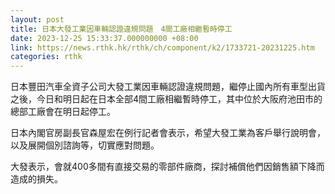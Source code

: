 ```yaml
---
layout: post
title: 日本大發工業因車輛認證違規問題　4間工廠相繼暫時停工
date: 2023-12-25 15:33:37.000000000 +08:00
link: https://news.rthk.hk/rthk/ch/component/k2/1733721-20231225.htm
categories: rthk
---
```


日本豐田汽車全資子公司大發工業因車輛認證違規問題，繼停止國內所有車型出貨之後，今日和明日起在日本全部4間工廠相繼暫時停工，其中位於大阪府池田市的總部工廠會在明日起停工。

日本內閣官房副長官森屋宏在例行記者會表示，希望大發工業為客戶舉行說明會，以及展開個別諮詢等，切實應對問題。

大發表示，會就400多間有直接交易的零部件廠商，探討補償他們因銷售額下降而造成的損失。
